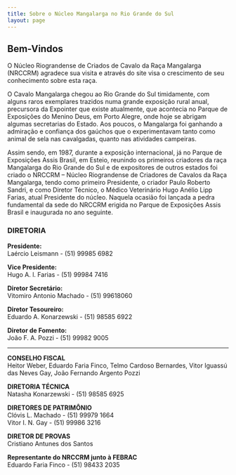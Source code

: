 ```yaml
---
title: Sobre o Núcleo Mangalarga no Rio Grande do Sul
layout: page
---
```


## Bem-Vindos

O Núcleo Riograndense de Criados de Cavalo da Raça Mangalarga (NRCCRM) agradece sua visita e através do site visa o crescimento de seu conhecimento sobre esta raça.

O Cavalo Mangalarga chegou ao Rio Grande do Sul timidamente, com alguns raros exemplares trazidos numa grande exposição rural anual, precursora da Expointer que existe atualmente, que acontecia no Parque de Exposições do Menino Deus, em Porto Alegre, onde hoje se abrigam algumas secretarias do Estado. Aos poucos, o Mangalarga foi ganhando a admiração e confiança dos gaúchos que o experimentavam tanto como animal de sela nas cavalgadas, quanto nas atividades campeiras.

Assim sendo, em 1987, durante a exposição internacional, já no Parque de Exposições Assis Brasil, em Esteio, reunindo os primeiros criadores da raça Mangalarga do Rio Grande do Sul e de expositores de outros estados foi criado o NRCCRM – Núcleo Riograndense de Criadores de Cavalos da Raça Mangalarga, tendo como primeiro Presidente, o criador Paulo Roberto Sandri, e como Diretor Técnico, o Médico Veterinário Hugo Anélio Lipp Farias, atual Presidente do núcleo. Naquela ocasião foi lançada a pedra fundamental da sede do NRCCRM erigida no Parque de Exposições Assis Brasil e inaugurada no ano seguinte.

### DIRETORIA

**Presidente:**
<br>
Laércio Leismann - (51) 99985 6982  

**Vice Presidente:**
<br>
Hugo A. l. Farias - (51) 99984 7416

**Diretor Secretário:**
<br>
Vitomiro Antonio Machado - (51) 99618060

**Diretor Tesoureiro:**
<br>
Eduardo A. Konarzewski - (51) 98585 6922

**Diretor de Fomento:**
<br>
João F. A. Pozzi - (51) 99982 9005

<hr>

**CONSELHO FISCAL**
<br>
Heitor Weber, Eduardo Faria Finco, Telmo Cardoso Bernardes, Vitor Iguassú das Neves Gay, João Fernando Argento Pozzi

**DIRETORIA TÉCNICA**
<br>
Natasha Konarzewski - (51) 98585 6925

**DIRETORES DE PATRIMÔNIO**
<br>
Clóvis L. Machado - (51) 99979 1664
<br>
Vitor I. N. Gay - (51) 99986 3216

**DIRETOR DE PROVAS**
<br>
Cristiano Antunes dos Santos

**Representante do NRCCRM junto à FEBRAC**
<br>
Eduardo Faria Finco - (51) 98433 2035

<div class="bg-horse bg-horse-bottom"></div>
<div class="bg-brasao"></div>
